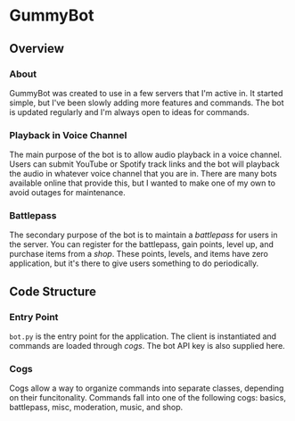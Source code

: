 # GummyBot
## Overview
### About
GummyBot was created to use in a few servers that I'm active in. It started simple, but I've been slowly adding more features and commands. The bot is updated regularly and I'm always open to ideas for commands.
### Playback in Voice Channel
The main purpose of the bot is to allow audio playback in a voice channel. Users can submit YouTube or Spotify track links and the bot will playback the audio in whatever voice channel that you are in. There are many bots available online that provide this, but I wanted to make one of my own to avoid outages for maintenance.
### Battlepass
The secondary purpose of the bot is to maintain a _battlepass_ for users in the server. You can register for the battlepass, gain points, level up, and purchase items from a _shop_. These points, levels, and items have zero application, but it's there to give users something to do periodically.

## Code Structure
### Entry Point
`bot.py` is the entry point for the application. The client is instantiated and commands are loaded through _cogs_. The bot API key is also supplied here.
### Cogs
Cogs allow a way to organize commands into separate classes, depending on their funcitonality. Commands fall into one of the following cogs: basics, battlepass, misc, moderation, music, and shop.